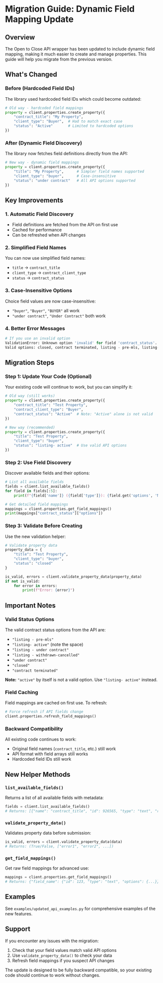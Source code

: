 # Migration Guide: Dynamic Field Mapping Update

## Overview

The Open to Close API wrapper has been updated to include dynamic field mapping, making it much easier to create and manage properties. This guide will help you migrate from the previous version.

## What's Changed

### Before (Hardcoded Field IDs)
The library used hardcoded field IDs which could become outdated:
```python
# Old way - hardcoded field mappings
property = client.properties.create_property({
    "contract_title": "My Property",
    "client_type": "Buyer",  # Had to match exact case
    "status": "Active"       # Limited to hardcoded options
})
```

### After (Dynamic Field Discovery)
The library now fetches field definitions directly from the API:
```python
# New way - dynamic field mappings
property = client.properties.create_property({
    "title": "My Property",      # Simpler field names supported
    "client_type": "buyer",      # Case-insensitive
    "status": "under contract"   # All API options supported
})
```

## Key Improvements

### 1. Automatic Field Discovery
- Field definitions are fetched from the API on first use
- Cached for performance
- Can be refreshed when API changes

### 2. Simplified Field Names
You can now use simplified field names:
- `title` → `contract_title`
- `client_type` → `contract_client_type`
- `status` → `contract_status`

### 3. Case-Insensitive Options
Choice field values are now case-insensitive:
- `"buyer"`, `"Buyer"`, `"BUYER"` all work
- `"under contract"`, `"Under Contract"` both work

### 4. Better Error Messages
```python
# If you use an invalid option
ValidationError: Unknown option 'invalid' for field 'contract_status'. 
Valid options: closed, contract terminated, listing - pre-mls, listing- active, under contract
```

## Migration Steps

### Step 1: Update Your Code (Optional)
Your existing code will continue to work, but you can simplify it:

```python
# Old way (still works)
property = client.properties.create_property({
    "contract_title": "Test Property",
    "contract_client_type": "Buyer",
    "contract_status": "Active"  # Note: "Active" alone is not valid
})

# New way (recommended)
property = client.properties.create_property({
    "title": "Test Property",
    "client_type": "buyer",
    "status": "listing- active"  # Use valid API options
})
```

### Step 2: Use Field Discovery
Discover available fields and their options:

```python
# List all available fields
fields = client.list_available_fields()
for field in fields[:5]:
    print(f"{field['name']} ({field['type']}): {field.get('options', 'N/A')}")

# Get detailed field mappings
mappings = client.properties.get_field_mappings()
print(mappings["contract_status"]["options"])
```

### Step 3: Validate Before Creating
Use the new validation helper:

```python
# Validate property data
property_data = {
    "title": "Test Property",
    "client_type": "buyer",
    "status": "closed"
}

is_valid, errors = client.validate_property_data(property_data)
if not is_valid:
    for error in errors:
        print(f"Error: {error}")
```

## Important Notes

### Valid Status Options
The valid contract status options from the API are:
- `"listing - pre-mls"`
- `"listing- active"` (note the space)
- `"listing - under contract"`
- `"listing - withdrawn-cancelled"`
- `"under contract"`
- `"closed"`
- `"contract terminated"`

**Note:** `"active"` by itself is not a valid option. Use `"listing- active"` instead.

### Field Caching
Field mappings are cached on first use. To refresh:
```python
# Force refresh if API fields change
client.properties.refresh_field_mappings()
```

### Backward Compatibility
All existing code continues to work:
- Original field names (`contract_title`, etc.) still work
- API format with field arrays still works
- Hardcoded field IDs still work

## New Helper Methods

### `list_available_fields()`
Returns a list of all available fields with metadata:
```python
fields = client.list_available_fields()
# Returns: [{"name": "contract_title", "id": 926565, "type": "text", "required": True}, ...]
```

### `validate_property_data()`
Validates property data before submission:
```python
is_valid, errors = client.validate_property_data(data)
# Returns: (True/False, ["error1", "error2", ...])
```

### `get_field_mappings()`
Get raw field mappings for advanced use:
```python
mappings = client.properties.get_field_mappings()
# Returns: {"field_name": {"id": 123, "type": "text", "options": {...}}, ...}
```

## Examples

See `examples/updated_api_examples.py` for comprehensive examples of the new features.

## Support

If you encounter any issues with the migration:
1. Check that your field values match valid API options
2. Use `validate_property_data()` to check your data
3. Refresh field mappings if you suspect API changes

The update is designed to be fully backward compatible, so your existing code should continue to work without changes. 